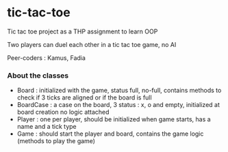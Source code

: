 # tic-tac-toe

Tic tac toe project as a THP assignment to learn OOP

Two players can duel each other in a tic tac toe game, no AI

Peer-coders : Kamus, Fadia

### About the classes

- Board : initialized with the game, status full, no-full, contains methods to check if 3 ticks are aligned or if the board is full
- BoardCase : a case on the board, 3 status : x, o and empty, initialized at board creation
              no logic attached
- Player : one per player, should be initialized when game starts, has a name and a tick type
- Game : should start the player and board, contains the game logic (methods to play the game)
